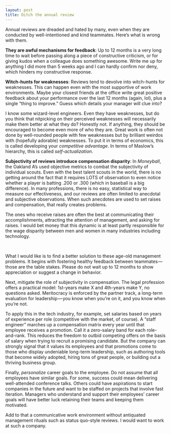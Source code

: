 ```yaml
---
layout: post
title: Ditch the annual review
---
```


Annual reviews are dreaded and hated by many, even when they are conducted by well-intentioned and kind teammates. Here’s what is wrong with them.

<strong>They are awful mechanisms for feedback</strong>: Up to 12 months is a very long time to wait before passing along a piece of constructive criticism, or for giving kudos when a colleague does something awesome. Write me up for anything I did more than 5 weeks ago and I can hardly confirm nor deny, which hinders my constructive response.

<strong>Witch-hunts for weaknesses</strong>: Reviews tend to devolve into witch-hunts for weaknesses. This can happen even with the most supportive of work environments. Maybe your closest friends at the office write great positive feedback about your performance over the last 12 months (again, lol), plus a single “thing to improve.” Guess which details your manager will clue into?

I know some wizard-level engineers. Even they have weaknesses, but do you think that nitpicking on their perceived weaknesses will necessarily make them better at what they do? Honestly not. If anything, they should be encouraged to become even more of who they are. Great work is often not done by well-rounded people with few weaknesses but by brilliant weirdos with (hopefully adorable) weaknesses. To put it in terms of economics, this is called developing your *competitive advantage*. In terms of Maslow’s hierarchy, this is called *self-actualization*.

<strong>Subjectivity of reviews introduce compensation disparity</strong>: In *Moneyball*, the Oakland A’s used objective metrics to combat the subjectivity of individual scouts. Even with the best talent scouts in the world, there is no getting around the fact that it requires LOTS of observation to even notice whether a player is batting .200 or .300 (which in baseball is a big difference). In many professions, there is no easy, statistical way to measure our effectiveness, and our reviews are often limited to anecdotal and subjective observations. When such anecdotes are used to set raises and compensation, that really creates problems.

The ones who receive raises are often the best at communicating their accomplishments, attracting the attention of management, and asking for raises. I would bet money that this dynamic is at least partly responsible for the wage disparity between men and women in many industries including technology.

<br>

What I would like is to find a better solution to these age-old management problems. It begins with fostering healthy feedback between teammates — those are the table stakes. Please do not wait up to 12 months to show appreciation or suggest a change in behavior.

Next, mitigate the role of subjectivity in compensation. The legal profession offers a practical model: 1st-years make X and 4th-years make Y, no questions asked. Meritocracy is enforced by the partner track, a long-term evaluation for leadership — you know when you’re on it, and you know when you’re not.

To apply this in the tech industry, for example, set salaries based on years of experience per role (competitive with the market, of course). A “staff engineer” marches up a compensation matrix every year until that employee receives a promotion. Call it a zero-salary band for each role-and-rank. This reduces the freedom to outbid competing offers on the basis of salary when trying to recruit a promising candidate. But the company can strongly signal that it values its employees and that promotions come to those who display undeniable long-term leadership, such as authoring tools that become widely adopted, hiring tons of great people, or building out a thriving business group.

Finally, *personalize* career goals to the employee. Do not assume that all employees have similar goals. For some, success could mean delivering well-attended conference talks. Others could have aspirations to start companies in the future and want to be staffed on projects that involve fast iteration. Managers who understand and support their employees’ career goals will have better luck retaining their teams and keeping them motivated.

Add to that a communicative work environment without antiquated management rituals such as status quo-style reviews. I would want to work at such a company.
